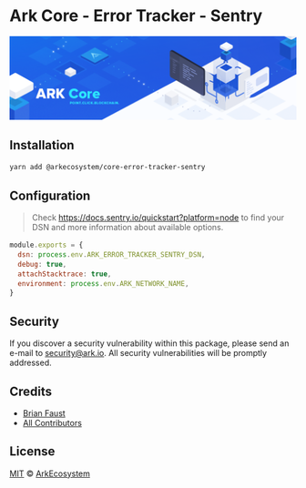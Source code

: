 # Ark Core - Error Tracker - Sentry

<p align="center">
    <img src="../../banner.png?sanitize=true" />
</p>

## Installation

```bash
yarn add @arkecosystem/core-error-tracker-sentry
```

## Configuration

> Check https://docs.sentry.io/quickstart?platform=node to find your DSN and more information about available options.

```js
module.exports = {
  dsn: process.env.ARK_ERROR_TRACKER_SENTRY_DSN,
  debug: true,
  attachStacktrace: true,
  environment: process.env.ARK_NETWORK_NAME,
}
```

## Security

If you discover a security vulnerability within this package, please send an e-mail to security@ark.io. All security vulnerabilities will be promptly addressed.

## Credits

- [Brian Faust](https://github.com/faustbrian)
- [All Contributors](../../../../contributors)

## License

[MIT](LICENSE) © [ArkEcosystem](https://ark.io)
